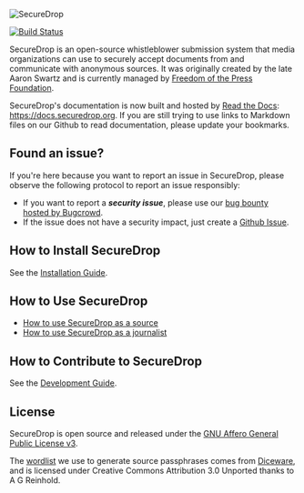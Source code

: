 ![SecureDrop](/docs/images/logo.png)

[![Build Status](https://travis-ci.org/freedomofpress/securedrop.png)](http://travis-ci.org/freedomofpress/securedrop)

SecureDrop is an open-source whistleblower submission system that media organizations can use to securely accept documents from and communicate with anonymous sources. It was originally created by the late Aaron Swartz and is currently managed by [Freedom of the Press Foundation](https://freedom.press).

SecureDrop's documentation is now built and hosted by [Read the Docs](https://readthedocs.org): https://docs.securedrop.org. If you are still trying to use links to Markdown files on our Github to read documentation, please update your bookmarks.

## Found an issue?

If you're here because you want to report an issue in SecureDrop, please observe the following protocol to report an issue responsibly:

* If you want to report a **_security issue_**, please use our [bug bounty hosted by Bugcrowd](https://bugcrowd.com/freedomofpress).
* If the issue does not have a security impact, just create a [Github Issue](https://github.com/freedomofpress/securedrop/issues/new).

## How to Install SecureDrop

See the [Installation Guide](https://docs.securedrop.org/en/latest/#installtoc).

## How to Use SecureDrop

* [How to use SecureDrop as a source](https://docs.securedrop.org/en/latest/source.html)
* [How to use SecureDrop as a journalist](https://docs.securedrop.org/en/latest/journalist.html)

## How to Contribute to SecureDrop

See the [Development Guide](https://docs.securedrop.org/en/latest/development/getting_started.html).

## License

SecureDrop is open source and released under the [GNU Affero General Public License v3](/LICENSE).

The [wordlist](/securedrop/wordlist) we use to generate source passphrases comes from [Diceware](http://world.std.com/~reinhold/diceware.html), and is licensed under Creative Commons Attribution 3.0 Unported thanks to A G Reinhold.
